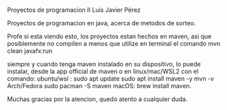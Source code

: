 Proyectos de programacion II Luis Javier Pérez

Proyectos de programacion en java, acerca de metodos de sorteo.

Profe si esta viendo esto, los proyectos estan hechos en maven, asi que posiblemente no compilen a menos que utilize en terminal el comando mvn clean javafx:run

siempre y cuando tenga maven instalado en su dispositivo, lo puede instalar, desde la app official de maven o en linux/mac/WSL2 con el comando:
ubuntu/wsl : sudo apt update
sudo apt install maven -y
mvn -v
Arch/Fedora
sudo pacman  -S maven
macOS: brew install maven.

Muchas gracias por la atencion, quedo atento a cualquier duda.
